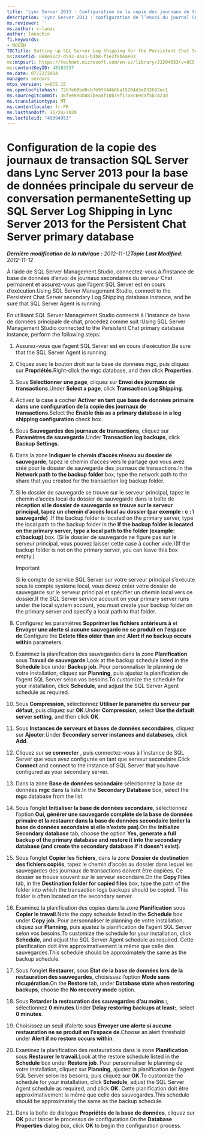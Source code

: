 ```yaml
---
title: 'Lync Server 2013 : Configuration de la copie des journaux de transaction SQL Server pour la base de données principale du serveur de conversation permanente'
description: 'Lync Server 2013 : configuration de l’envoi du journal SQL Server pour la base de données principale du serveur Chat.'
ms.reviewer: ''
ms.author: v-lanac
author: lanachin
f1.keywords:
- NOCSH
TOCTitle: Setting up SQL Server Log Shipping for the Persistent Chat Server primary database
ms:assetid: 088ea1c2-d592-4a11-b3b8-f1e2f8beae93
ms:mtpsurl: https://technet.microsoft.com/en-us/library/JJ204653(v=OCS.15)
ms:contentKeyID: 48183337
ms.date: 07/23/2014
manager: serdars
mtps_version: v=OCS.15
ms.openlocfilehash: 72b7e68bd0cb7b9f544b86a15204d3e832692ec1
ms.sourcegitcommit: 36fee89bb887bea4f18b19f17a8c69daf5bc423d
ms.translationtype: MT
ms.contentlocale: fr-FR
ms.lasthandoff: 11/24/2020
ms.locfileid: "49394953"
---
```

# <a name="setting-up-sql-server-log-shipping-in-lync-server-2013-for-the-persistent-chat-server-primary-database"></a><span data-ttu-id="f929a-103">Configuration de la copie des journaux de transaction SQL Server dans Lync Server 2013 pour la base de données principale du serveur de conversation permanente</span><span class="sxs-lookup"><span data-stu-id="f929a-103">Setting up SQL Server Log Shipping in Lync Server 2013 for the Persistent Chat Server primary database</span></span>

<div data-xmlns="http://www.w3.org/1999/xhtml">

<div class="topic" data-xmlns="http://www.w3.org/1999/xhtml" data-msxsl="urn:schemas-microsoft-com:xslt" data-cs="https://msdn.microsoft.com/">

<div data-asp="https://msdn2.microsoft.com/asp">



</div>

<div id="mainSection">

<div id="mainBody"><span data-ttu-id="f929a-104">

<span> </span></span><span class="sxs-lookup"><span data-stu-id="f929a-104">

<span> </span></span></span>

<span data-ttu-id="f929a-105">_**Dernière modification de la rubrique :** 2012-11-12_</span><span class="sxs-lookup"><span data-stu-id="f929a-105">_**Topic Last Modified:** 2012-11-12_</span></span>

<span data-ttu-id="f929a-106">À l’aide de SQL Server Management Studio, connectez-vous à l’instance de base de données d’envoi de journaux secondaires du serveur Chat permanent et assurez-vous que l’agent SQL Server est en cours d’exécution.</span><span class="sxs-lookup"><span data-stu-id="f929a-106">Using SQL Server Management Studio, connect to the Persistent Chat Server secondary Log Shipping database instance, and be sure that SQL Server Agent is running.</span></span>

<span data-ttu-id="f929a-107">En utilisant SQL Server Management Studio connecté à l’instance de base de données principale de chat, procédez comme suit :</span><span class="sxs-lookup"><span data-stu-id="f929a-107">Using SQL Server Management Studio connected to the Persistent Chat primary database instance, perform the following steps:</span></span>

1.  <span data-ttu-id="f929a-108">Assurez-vous que l’agent SQL Server est en cours d’exécution.</span><span class="sxs-lookup"><span data-stu-id="f929a-108">Be sure that the SQL Server Agent is running.</span></span>

2.  <span data-ttu-id="f929a-109">Cliquez avec le bouton droit sur la base de données mgc, puis cliquez sur **Propriétés**.</span><span class="sxs-lookup"><span data-stu-id="f929a-109">Right-click the mgc database, and then click **Properties**.</span></span>

3.  <span data-ttu-id="f929a-110">Sous **Sélectionner une page**, cliquez sur **Envoi des journaux de transactions**.</span><span class="sxs-lookup"><span data-stu-id="f929a-110">Under **Select a page**, click **Transaction Log Shipping**.</span></span>

4.  <span data-ttu-id="f929a-111">Activez la case à cocher **Activer en tant que base de données primaire dans une configuration de la copie des journaux de transactions**.</span><span class="sxs-lookup"><span data-stu-id="f929a-111">Select the **Enable this as a primary database in a log shipping configuration** check box.</span></span>

5.  <span data-ttu-id="f929a-112">Sous **Sauvegardes des journaux de transactions**, cliquez sur **Paramètres de sauvegarde**.</span><span class="sxs-lookup"><span data-stu-id="f929a-112">Under **Transaction log backups**, click **Backup Settings**.</span></span>

6.  <span data-ttu-id="f929a-113">Dans la zone **Indiquer le chemin d’accès réseau au dossier de sauvegarde**, tapez le chemin d’accès vers le partage que vous avez créé pour le dossier de sauvegarde des journaux de transactions.</span><span class="sxs-lookup"><span data-stu-id="f929a-113">In the **Network path to the backup folder** box, type the network path to the share that you created for the transaction log backup folder.</span></span>

7.  <span data-ttu-id="f929a-114">Si le dossier de sauvegarde se trouve sur le serveur principal, tapez le chemin d’accès local du dossier de sauvegarde dans la boîte de **réception si le dossier de sauvegarde se trouve sur le serveur principal, tapez un chemin d’accès local au dossier (par exemple : c : \\ sauvegarde)** .</span><span class="sxs-lookup"><span data-stu-id="f929a-114">If the backup folder is located on the primary server, type the local path to the backup folder in the **If the backup folder is located on the primary server, type a local path to the folder (example: c:\\backup)** box.</span></span> <span data-ttu-id="f929a-115">(Si le dossier de sauvegarde ne figure pas sur le serveur principal, vous pouvez laisser cette case à cocher vide.)</span><span class="sxs-lookup"><span data-stu-id="f929a-115">(If the backup folder is not on the primary server, you can leave this box empty.)</span></span>
    
    <div>
    

    > [!IMPORTANT]  
    > <span data-ttu-id="f929a-116">Si le compte de service SQL Server sur votre serveur principal s’exécute sous le compte système local, vous devez créer votre dossier de sauvegarde sur le serveur principal et spécifier un chemin local vers ce dossier.</span><span class="sxs-lookup"><span data-stu-id="f929a-116">If the SQL Server service account on your primary server runs under the local system account, you must create your backup folder on the primary server and specify a local path to that folder.</span></span>

    
    </div>

8.  <span data-ttu-id="f929a-117">Configurez les paramètres **Supprimer les fichiers antérieurs à** et **Envoyer une alerte si aucune sauvegarde ne se produit en l’espace de**.</span><span class="sxs-lookup"><span data-stu-id="f929a-117">Configure the **Delete files older than** and **Alert if no backup occurs within** parameters.</span></span>

9.  <span data-ttu-id="f929a-118">Examinez la planification des sauvegardes dans la zone **Planification** sous **Travail de sauvegarde**.</span><span class="sxs-lookup"><span data-stu-id="f929a-118">Look at the backup schedule listed in the **Schedule** box under **Backup job**.</span></span> <span data-ttu-id="f929a-119">Pour personnaliser le planning de votre installation, cliquez sur **Planning**, puis ajustez la planification de l’agent SQL Server selon vos besoins.</span><span class="sxs-lookup"><span data-stu-id="f929a-119">To customize the schedule for your installation, click **Schedule**, and adjust the SQL Server Agent schedule as required.</span></span>

10. <span data-ttu-id="f929a-120">Sous **Compression**, sélectionnez **Utiliser le paramètre du serveur par défaut**, puis cliquez sur **OK**.</span><span class="sxs-lookup"><span data-stu-id="f929a-120">Under **Compression**, select **Use the default server setting**, and then click **OK**.</span></span>

11. <span data-ttu-id="f929a-121">Sous **Instances de serveurs et bases de données secondaires**, cliquez sur **Ajouter**.</span><span class="sxs-lookup"><span data-stu-id="f929a-121">Under **Secondary server instances and databases**, click **Add**.</span></span>

12. <span data-ttu-id="f929a-122">Cliquez sur **se connecter** , puis connectez-vous à l’instance de SQL Server que vous avez configurée en tant que serveur secondaire.</span><span class="sxs-lookup"><span data-stu-id="f929a-122">Click **Connect** and connect to the instance of SQL Server that you have configured as your secondary server.</span></span>

13. <span data-ttu-id="f929a-123">Dans la zone **Base de données secondaire** sélectionnez la base de données **mgc** dans la liste.</span><span class="sxs-lookup"><span data-stu-id="f929a-123">In the **Secondary Database** box, select the **mgc** database from the list.</span></span>

14. <span data-ttu-id="f929a-124">Sous l’onglet **Initialiser la base de données secondaire**, sélectionnez l’option **Oui, générer une sauvegarde complète de la base de données primaire et la restaurer dans la base de données secondaire (créer la base de données secondaire si elle n’existe pas)**.</span><span class="sxs-lookup"><span data-stu-id="f929a-124">On the **Initialize Secondary database** tab, choose the option **Yes, generate a full backup of the primary database and restore it into the secondary database (and create the secondary database if it doesn't exist)**.</span></span>

15. <span data-ttu-id="f929a-p103">Sous l’onglet **Copier les fichiers**, dans la zone **Dossier de destination des fichiers copiés**, tapez le chemin d’accès au dossier dans lequel les sauvegardes des journaux de transactions doivent être copiées. Ce dossier se trouve souvent sur le serveur secondaire.</span><span class="sxs-lookup"><span data-stu-id="f929a-p103">On the **Copy Files** tab, in the **Destination folder for copied files** box, type the path of the folder into which the transaction logs backups should be copied. This folder is often located on the secondary server.</span></span>

16. <span data-ttu-id="f929a-127">Examinez la planification des copies dans la zone **Planification** sous **Copier le travail**.</span><span class="sxs-lookup"><span data-stu-id="f929a-127">Note the copy schedule listed in the **Schedule** box under **Copy job**.</span></span> <span data-ttu-id="f929a-128">Pour personnaliser le planning de votre installation, cliquez sur **Planning**, puis ajustez la planification de l’agent SQL Server selon vos besoins.</span><span class="sxs-lookup"><span data-stu-id="f929a-128">To customize the schedule for your installation, click **Schedule**, and adjust the SQL Server Agent schedule as required.</span></span> <span data-ttu-id="f929a-129">Cette planification doit être approximativement la même que celle des sauvegardes.</span><span class="sxs-lookup"><span data-stu-id="f929a-129">This schedule should be approximately the same as the backup schedule.</span></span>

17. <span data-ttu-id="f929a-130">Sous l’onglet **Restaurer**, sous **État de la base de données lors de la restauration des sauvegardes**, choisissez l’option **Mode sans récupération**.</span><span class="sxs-lookup"><span data-stu-id="f929a-130">On the **Restore** tab, under **Database state when restoring backups**, choose the **No recovery mode** option.</span></span>

18. <span data-ttu-id="f929a-131">Sous **Retarder la restauration des sauvegardes d’au moins :**, sélectionnez **0 minutes**.</span><span class="sxs-lookup"><span data-stu-id="f929a-131">Under **Delay restoring backups at least:**, select **0 minutes**.</span></span>

19. <span data-ttu-id="f929a-132">Choisissez un seuil d’alerte sous **Envoyer une alerte si aucune restauration ne se produit en l’espace de**.</span><span class="sxs-lookup"><span data-stu-id="f929a-132">Choose an alert threshold under **Alert if no restore occurs within**.</span></span>

20. <span data-ttu-id="f929a-133">Examinez la planification des restaurations dans la zone **Planification** sous **Restaurer le travail**.</span><span class="sxs-lookup"><span data-stu-id="f929a-133">Look at the restore schedule listed in the **Schedule** box under **Restore job**.</span></span> <span data-ttu-id="f929a-134">Pour personnaliser le planning de votre installation, cliquez sur **Planning**, ajustez la planification de l’agent SQL Server selon les besoins, puis cliquez sur **OK**.</span><span class="sxs-lookup"><span data-stu-id="f929a-134">To customize the schedule for your installation, click **Schedule**, adjust the SQL Server Agent schedule as required, and click **OK**.</span></span> <span data-ttu-id="f929a-135">Cette planification doit être approximativement la même que celle des sauvegardes.</span><span class="sxs-lookup"><span data-stu-id="f929a-135">This schedule should be approximately the same as the backup schedule.</span></span>

21. <span data-ttu-id="f929a-136">Dans la boîte de dialogue **Propriétés de la base de données**, cliquez sur **OK** pour lancer le processus de configuration.</span><span class="sxs-lookup"><span data-stu-id="f929a-136">On the **Database Properties** dialog box, click **OK** to begin the configuration process.</span></span>

<span data-ttu-id="f929a-137"></div>

<span> </span>

</div>

</div>

</span><span class="sxs-lookup"><span data-stu-id="f929a-137"></div>

<span> </span>

</div>

</div>

</span></span></div>

